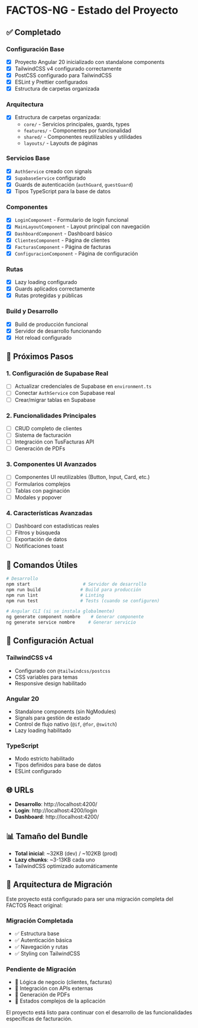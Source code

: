# FACTOS-NG - Estado del Proyecto

## ✅ Completado

### Configuración Base
- [x] Proyecto Angular 20 inicializado con standalone components
- [x] TailwindCSS v4 configurado correctamente
- [x] PostCSS configurado para TailwindCSS
- [x] ESLint y Prettier configurados
- [x] Estructura de carpetas organizada

### Arquitectura
- [x] Estructura de carpetas organizada:
  - `core/` - Servicios principales, guards, types
  - `features/` - Componentes por funcionalidad
  - `shared/` - Componentes reutilizables y utilidades
  - `layouts/` - Layouts de páginas

### Servicios Base
- [x] `AuthService` creado con signals
- [x] `SupabaseService` configurado
- [x] Guards de autenticación (`authGuard`, `guestGuard`)
- [x] Tipos TypeScript para la base de datos

### Componentes
- [x] `LoginComponent` - Formulario de login funcional
- [x] `MainLayoutComponent` - Layout principal con navegación
- [x] `DashboardComponent` - Dashboard básico
- [x] `ClientesComponent` - Página de clientes
- [x] `FacturasComponent` - Página de facturas  
- [x] `ConfiguracionComponent` - Página de configuración

### Rutas
- [x] Lazy loading configurado
- [x] Guards aplicados correctamente
- [x] Rutas protegidas y públicas

### Build y Desarrollo
- [x] Build de producción funcional
- [x] Servidor de desarrollo funcionando
- [x] Hot reload configurado

## 🚧 Próximos Pasos

### 1. Configuración de Supabase Real
- [ ] Actualizar credenciales de Supabase en `environment.ts`
- [ ] Conectar `AuthService` con Supabase real
- [ ] Crear/migrar tablas en Supabase

### 2. Funcionalidades Principales
- [ ] CRUD completo de clientes
- [ ] Sistema de facturación
- [ ] Integración con TusFacturas API
- [ ] Generación de PDFs

### 3. Componentes UI Avanzados
- [ ] Componentes UI reutilizables (Button, Input, Card, etc.)
- [ ] Formularios complejos
- [ ] Tablas con paginación
- [ ] Modales y popover

### 4. Características Avanzadas
- [ ] Dashboard con estadísticas reales
- [ ] Filtros y búsqueda
- [ ] Exportación de datos
- [ ] Notificaciones toast

## 📝 Comandos Útiles

```bash
# Desarrollo
npm start                    # Servidor de desarrollo
npm run build               # Build para producción
npm run lint                # Linting
npm run test                # Tests (cuando se configuren)

# Angular CLI (si se instala globalmente)
ng generate component nombre    # Generar componente
ng generate service nombre     # Generar servicio
```

## 🔧 Configuración Actual

### TailwindCSS v4
- Configurado con `@tailwindcss/postcss`
- CSS variables para temas
- Responsive design habilitado

### Angular 20
- Standalone components (sin NgModules)
- Signals para gestión de estado
- Control de flujo nativo (`@if`, `@for`, `@switch`)
- Lazy loading habilitado

### TypeScript
- Modo estricto habilitado
- Tipos definidos para base de datos
- ESLint configurado

## 🌐 URLs

- **Desarrollo**: http://localhost:4200/
- **Login**: http://localhost:4200/login
- **Dashboard**: http://localhost:4200/

## 📊 Tamaño del Bundle

- **Total inicial**: ~32KB (dev) / ~102KB (prod)
- **Lazy chunks**: ~3-13KB cada uno
- TailwindCSS optimizado automáticamente

## 🎯 Arquitectura de Migración

Este proyecto está configurado para ser una migración completa del FACTOS React original:

### Migración Completada
- ✅ Estructura base
- ✅ Autenticación básica
- ✅ Navegación y rutas
- ✅ Styling con TailwindCSS

### Pendiente de Migración
- 🚧 Lógica de negocio (clientes, facturas)
- 🚧 Integración con APIs externas
- 🚧 Generación de PDFs
- 🚧 Estados complejos de la aplicación

El proyecto está listo para continuar con el desarrollo de las funcionalidades específicas de facturación.
